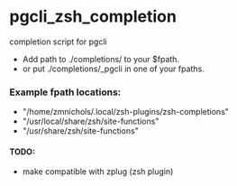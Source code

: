 # pgcli_zsh_completion
completion script for pgcli

+ Add path to ./completions/ to your $fpath.
+ or put ./completions/_pgcli in one of your fpaths.

### Example fpath locations:
- "/home/zmnichols/.local/zsh-plugins/zsh-completions"
- "/usr/local/share/zsh/site-functions"
- "/usr/share/zsh/site-functions"


#### TODO:
+ make compatible with zplug (zsh plugin)

